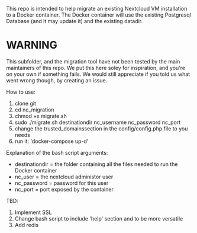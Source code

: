 This repo is intended to help migrate an existing Nextcloud VM installation to a Docker container.
The Docker container will use the existing Postgresql Database (and it may update it) and the existing datadir.

# WARNING
This subfolder, and the migration tool have not been tested by the main maintainers of this repo. We put this here soley for inspiration, and you're on your own if something fails. We would still appreciate if you told us what went wrong though, by creating an issue. 

How to use:
1. clone git
2. cd nc_migration
3. chmod +x migrate.sh
4. sudo ./migrate.sh destinationdir nc_username nc_password nc_port
5. change the trusted_domainssection in the config/config.php file to you needs
6. run it: 'docker-compose up-d'

Explanation of the bash script arguments:
- destinationdir = the folder containing all the files needed to run the Docker container
- nc_user = the nextcloud administor user
- nc_password = password for this user
- nc_port = port exposed by the container


TBD:
1. Implement SSL
2. Change bash script to include 'help' section and to be more versatile
3. Add redis
